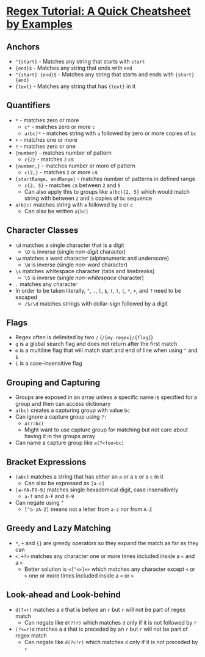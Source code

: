 # [Regex Tutorial: A Quick Cheatsheet by Examples](https://medium.com/factory-mind/regex-tutorial-a-simple-cheatsheet-by-examples-649dc1c3f285)

## Anchors

* `^{start}` - Matches any string that starts with `start`
* `{end}$` - Matches any string that ends with `end`
* `^{start} {end}$` - Matches any string that starts and ends with `{start} {end}`
* `{text}` - Matches any string that has `{text}` in it

## Quantifiers

* `*` - matches zero or more
  * `c*` - matches zero or more `c`
  * `a(bc)*` - matches string with `a` followed by zero or more copies of `bc`
* `+` - matches one or more
* `?` - matches zero or one
* `{number}` - matches number of pattern
  * `c{2}` - matches `2` `c`s
* `{number,}` - matches number or more of pattern
  * `c(2,}` - matches `2` or more `c`s
* `{startRange, endRange}` - matches number of patterns in defined range
  * `c{2, 5}` - matches `c`s between `2` and `5`
  * Can also apply this to groups like `a(bc){2, 5}` which would match string with between `2` and `5` copies of `bc` sequence
* `a(b|c)` matches string with `a` followed by `b` or `c`
  * Can also be written `a[bc]`

## Character Classes

* `\d` matches a single character that is a digit
  * `\D` is inverse (single _non-digit_ character)
* `\w` matches a word character (alphanumeric and underscore)
  * `\W` is inverse (single _non-word_ character)
* `\s` matches whitespace character (tabs and linebreaks)
  * `\S` is inverse (single _non-whitespace_ character)
* `.` matches any character
* In order to be taken literally, `^`, `.`, `[`, `$`, `(`, `)`, `|`, `*`, `+`, and `?` need to be escaped
  * `/$/\d` matches strings with dollar-sign followed by a digit

## Flags

* Regex often is delimited by two `/` (`/{my regex}/{flag}`)
* `g` is a global search flag and does not return after the first match
* `m` is a multiline flag that will match start and end of line when using `^` and `$`
* `i` is a case-insensitive flag

## Grouping and Capturing

* Groups are exposed in an array unless a specific name is specified for a group and then can access dictionary
* `a(bc)` creates a capturing group with value `bc`
* Can ignore a capture group using `?:`
  * `a(?:bc)`
  * Might want to use capture group for matching but not care about having it in the groups array
* Can name a capture group like `a(?<foo>bc)`

## Bracket Expressions

* `[abc]` matches a string that has either an `a` or a `b` or a `c` in it
  * Can also be expressed as `[a-c]`
* `[a-fA-F0-9]` matches single hexademical digit, case insensitively
  * `a-f` and `A-F` and `0-9`
* Can negate using `^`
  * `[^a-zA-Z]` means not a letter from `a-z` nor from `A-Z`

## Greedy and Lazy Matching

* `*`, `+` and `{}` are greedy operators so they expand the match as far as they can
* `<.+?>` matches any character one or more times included inside a `<` and a `>`
  * Better solution is `<[^<>]+>` which matches any character except `<` or `>` one or more times included inside a `<` or `>`

## Look-ahead and Look-behind

* `d(?=r)` matches a `d` that is before an `r` but `r` will not be part of regex match
  * Can negate like `d(?!r)` which matches `d` only if it is not followed by `r`
* `(?<=r)d` matches a `d` that is preceded by an `r` but `r` will not be part of regex match
  * Can negate like `d(?<!r)` which matches `d` only if it is not preceded by `r` 

